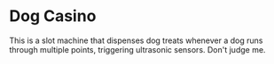 Dog Casino
==========

This is a slot machine that dispenses dog treats whenever a dog runs through multiple points, triggering ultrasonic sensors. Don't judge me.
